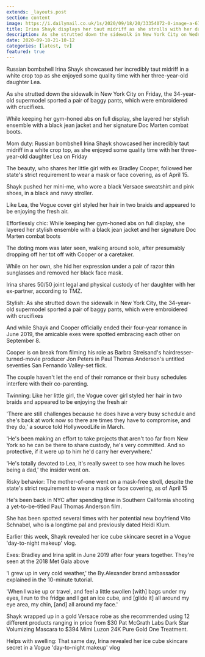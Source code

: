 ```yaml
---
extends: _layouts.post
section: content
image: https://i.dailymail.co.uk/1s/2020/09/18/20/33354072-0-image-a-67_1600458838645.jpg 
title: Irina Shayk displays her taut midriff as she strolls with her daughter Lea, two, in NYC 
description: As she strutted down the sidewalk in New York City on Wednesday, the 34-year-old supermodel sported a white crop top and a pair of baggy pants, which were embroidered with crucifixes. 
date: 2020-09-18-21-10-12 
categories: [latest, tv] 
featured: true 
--- 
```

Russian bombshell Irina Shayk showcased her incredibly taut midriff in a white crop top as she enjoyed some quality time with her three-year-old daughter Lea.  

As she strutted down the sidewalk in New York City on Friday, the 34-year-old supermodel sported a pair of baggy pants, which were embroidered with crucifixes. 

While keeping her gym-honed abs on full display, she layered her stylish ensemble with a black jean jacket and her signature Doc Marten combat boots. 

Mom duty: Russian bombshell Irina Shayk showcased her incredibly taut midriff in a white crop top, as she enjoyed some quality time with her three-year-old daughter Lea on Friday

The beauty, who shares her little girl with ex Bradley Cooper, followed her state's strict requirement to wear a mask or face covering, as of April 15. 

Shayk pushed her mini-me, who wore a black Versace sweatshirt and pink shoes, in a black and navy stroller. 

Like Lea, the Vogue cover girl styled her hair in two braids and appeared to be enjoying the fresh air. 

Effortlessly chic: While keeping her gym-honed abs on full display, she layered her stylish ensemble with a black jean jacket and her signature Doc Marten combat boots

The doting mom was later seen, walking around solo, after presumably dropping off her tot off with Cooper or a caretaker.

While on her own, she hid her expression under a pair of razor thin sunglasses and removed her black face mask.  

Irina shares 50/50 joint legal and physical custody of her daughter with her ex-partner, according to TMZ. 

Stylish: As she strutted down the sidewalk in New York City, the 34-year-old supermodel sported a pair of baggy pants, which were embroidered with crucifixes

And while Shayk and Cooper officially ended their four-year romance in June 2019, the amicable exes were spotted embracing each other on September 8. 

Cooper is on break from filming his role as Barbra Streisand's hairdresser-turned-movie producer Jon Peters in Paul Thomas Anderson's untitled seventies San Fernando Valley-set flick. 

The couple haven't let the end of their romance or their busy schedules interfere with their co-parenting.

Twinning: Like her little girl, the Vogue cover girl styled her hair in two braids and appeared to be enjoying the fresh air

'There are still challenges because he does have a very busy schedule and she's back at work now so there are times they have to compromise, and they do,' a source told HollywoodLife in March. 

'He's been making an effort to take projects that aren't too far from New York so he can be there to share custody, he's very committed. And so protective, if it were up to him he'd carry her everywhere.'

'He's totally devoted to Lea, it's really sweet to see how much he loves being a dad,' the insider went on.

Risky behavior: The mother-of-one went on a mask-free stroll, despite the state's strict requirement to wear a mask or face covering, as of April 15

He's been back in NYC after spending time in Southern California shooting a yet-to-be-titled Paul Thomas Anderson film.

She has been spotted several times with her potential new boyfriend Vito Schnabel, who is a longtime pal and previously dated Heidi Klum.

Earlier this week, Shayk revealed her ice cube skincare secret in a Vogue 'day-to-night makeup' vlog.  

Exes: Bradley and Irina split in June 2019 after four years together. They're seen at the 2018 Met Gala above

'I grew up in very cold weather,' the By.Alexander brand ambassador explained in the 10-minute tutorial.

'When I wake up or travel, and feel a little swollen [with] bags under my eyes, I run to the fridge and I get an ice cube, and [glide it] all around my eye area, my chin, [and] all around my face.'

Shayk wrapped up in a gold Versace robe as she recommended using 12 different products ranging in price from $30 Pat McGrath Labs Dark Star Volumizing Mascara to $394 Mimi Luzon 24K Pure Gold One Treatment. 

Helps with swelling: That same day, Irina revealed her ice cube skincare secret in a Vogue 'day-to-night makeup' vlog


